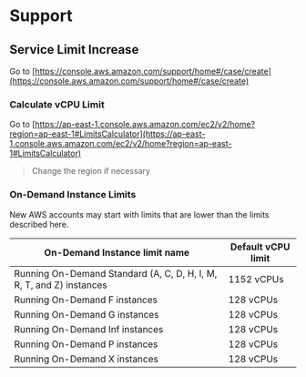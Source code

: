 # Support

## Service Limit Increase

Go to [https://console.aws.amazon.com/support/home#/case/create](https://console.aws.amazon.com/support/home#/case/create)

### Calculate vCPU Limit

Go to [https://ap-east-1.console.aws.amazon.com/ec2/v2/home?region=ap-east-1#LimitsCalculator](https://ap-east-1.console.aws.amazon.com/ec2/v2/home?region=ap-east-1#LimitsCalculator)

> Change the region if necessary

### On-Demand Instance Limits 

New AWS accounts may start with limits that are lower than the limits described here.

| On-Demand Instance limit name                                        | Default vCPU limit |
|----------------------------------------------------------------------|--------------------|
| Running On-Demand Standard (A, C, D, H, I, M, R, T, and Z) instances | 1152 vCPUs         |
| Running On-Demand F instances                                        | 128 vCPUs          |
| Running On-Demand G instances                                        | 128 vCPUs          |
| Running On-Demand Inf instances                                      | 128 vCPUs          |
| Running On-Demand P instances                                        | 128 vCPUs          |
| Running On-Demand X instances                                        | 128 vCPUs          |

